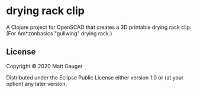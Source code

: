 # drying rack clip

A Clojure project for OpenSCAD that creates a 3D printable drying rack clip. (For Am*zonbasics "gullwing" drying rack.)


## License

Copyright © 2020 Matt Gauger

Distributed under the Eclipse Public License either version 1.0 or (at
your option) any later version.

